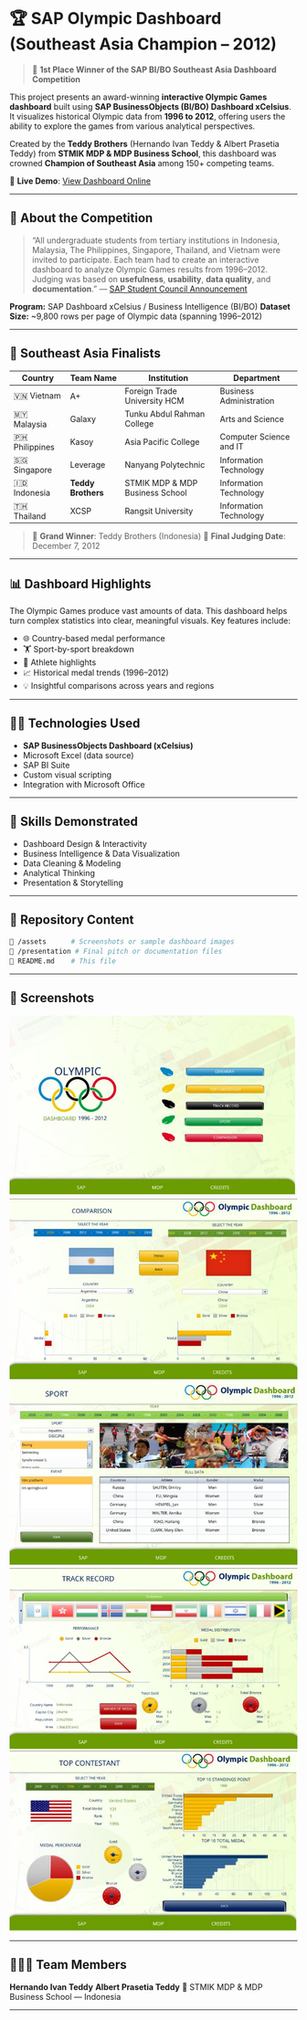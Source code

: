 # 🏆 SAP Olympic Dashboard (Southeast Asia Champion – 2012)

> 🚀 **1st Place Winner of the SAP BI/BO Southeast Asia Dashboard Competition**

This project presents an award-winning **interactive Olympic Games dashboard** built using **SAP BusinessObjects (BI/BO) Dashboard xCelsius**. It visualizes historical Olympic data from **1996 to 2012**, offering users the ability to explore the games from various analytical perspectives.

Created by the **Teddy Brothers** (Hernando Ivan Teddy & Albert Prasetia Teddy) from **STMIK MDP & MDP Business School**, this dashboard was crowned **Champion of Southeast Asia** among 150+ competing teams.

📌 **Live Demo**: [View Dashboard Online](https://ndoteddy.github.io/ndo-sea-dashboard-sap-2012/)

---

## 📣 About the Competition

> “All undergraduate students from tertiary institutions in Indonesia, Malaysia, The Philippines, Singapore, Thailand, and Vietnam were invited to participate. Each team had to create an interactive dashboard to analyze Olympic Games results from 1996–2012. Judging was based on **usefulness**, **usability**, **data quality**, and **documentation**.”
> — [SAP Student Council Announcement](http://scn.sap.com/community/uac/student-council/blog/2012/07/24/apj-sap-dashboard-design-competition-2012-southeast-asia-sep-to-nov-2012)

**Program:** SAP Dashboard xCelsius / Business Intelligence (BI/BO)
**Dataset Size:** \~9,800 rows per page of Olympic data (spanning 1996–2012)

---

## 🥇 Southeast Asia Finalists

| Country          | Team Name          | Institution                     | Department              |
| ---------------- | ------------------ | ------------------------------- | ----------------------- |
| 🇻🇳 Vietnam     | A+                 | Foreign Trade University HCM    | Business Administration |
| 🇲🇾 Malaysia    | Galaxy             | Tunku Abdul Rahman College      | Arts and Science        |
| 🇵🇭 Philippines | Kasoy              | Asia Pacific College            | Computer Science and IT |
| 🇸🇬 Singapore   | Leverage           | Nanyang Polytechnic             | Information Technology  |
| 🇮🇩 Indonesia   | **Teddy Brothers** | STMIK MDP & MDP Business School | Information Technology  |
| 🇹🇭 Thailand    | XCSP               | Rangsit University              | Information Technology  |

> 🏅 **Grand Winner**: Teddy Brothers (Indonesia)
> 📅 **Final Judging Date**: December 7, 2012

---

## 📊 Dashboard Highlights

The Olympic Games produce vast amounts of data. This dashboard helps turn complex statistics into clear, meaningful visuals. Key features include:

* 🌐 Country-based medal performance
* 🏋️ Sport-by-sport breakdown
* 👥 Athlete highlights
* 📈 Historical medal trends (1996–2012)
* 💡 Insightful comparisons across years and regions

---

## 🧑‍💻 Technologies Used

* **SAP BusinessObjects Dashboard (xCelsius)**
* Microsoft Excel (data source)
* SAP BI Suite
* Custom visual scripting
* Integration with Microsoft Office

---

## 🧠 Skills Demonstrated

* Dashboard Design & Interactivity
* Business Intelligence & Data Visualization
* Data Cleaning & Modeling
* Analytical Thinking
* Presentation & Storytelling

---

## 📁 Repository Content

```bash
📁 /assets      # Screenshots or sample dashboard images
📁 /presentation # Final pitch or documentation files
📄 README.md    # This file
```

---

## 📸 Screenshots


![Olympic Dashboard Overview 1](./assets/1.jpeg)
![Olympic Dashboard Overview 2](./assets/2.jpeg)
![Olympic Dashboard Overview 3](./assets/3.jpeg)
![Olympic Dashboard Overview 4](./assets/4.jpeg)
![Olympic Dashboard Overview 5](./assets/5.jpeg)


---

## 🧑‍🤝‍🧑 Team Members

**Hernando Ivan Teddy**
**Albert Prasetia Teddy**
🏫 STMIK MDP & MDP Business School — Indonesia

---

